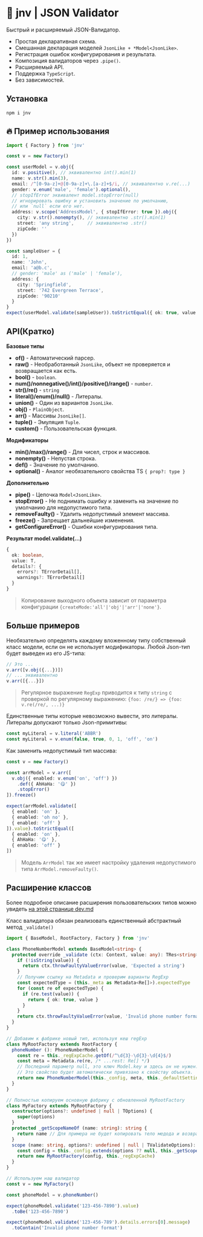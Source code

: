 
# 🎲 jnv | JSON Validator

Быстрый и расширяемый JSON-Валидатор.

* Простая декларативная схема.
* Смешанная декларация моделей `JsonLike + *Model<JsonLike>`.
* Регистрация ошибок конфигурирования и результата.
* Композиция валидаторов через `.pipe()`.
* Расширяемый API.
* Поддержка `TypeScript`.
* Без зависимостей.

## Установка

    npm i jnv

## 🔥 Пример использования

```ts
import { Factory } from 'jnv'

const v = new Factory()

const userModel = v.obj({
  id: v.positive(), // эквивалентно int().min(1)
  name: v.str().min(3),
  email: /^[0-9a-z]+@[0-9a-z]+\.[a-z]+$/i, // эквивалентно v.re(...)
  gender: v.enum('male', 'female').optional(),
  // stopIfError эквивалент model.stopError(null)
  // игнорировать ошибку и установить значение по умолчанию,
  // или `null` если его нет.
  address: v.scope('AddressModel', { stopIfError: true }).obj({
    city: v.str().nonempty(), // эквивалентно .str().min(1)
    street: 'any string',     // эквивалентно .str()
    zipCode: ''
  })
})

const sampleUser = {
  id: 1,
  name: 'John',
  email: 'a@b.c',
  // gender: 'male' as ('male' | 'female'),
  address: {
    city: 'Springfield',
    street: '742 Evergreen Terrace',
    zipCode: '90210'
  }
}
expect(userModel.validate(sampleUser)).toStrictEqual({ ok: true, value: sampleUser })
```

## API(Кратко)

**Базовые типы**

* **of()** - Автоматический парсер.
* **raw()** - Необработанный `JsonLike`, объект не проверяется и возвращается как есть.
* **bool()** - `boolean`.
* **num()/nonnegative()/int()/positive()/range()** - `number`.
* **str()/re()** - `string`
* **literal()/enum()/null()** - Литералы.
* **union()** - Один из вариантов `JsonLike`.
* **obj()** - `PlainObject`.
* **arr()** - Массивы `JsonLike[]`.
* **tuple()** - Эмуляция `Tuple`.
* **custom()** - Пользовательская функция.

**Модификаторы**

* **min()/max()/range()** - Для чисел, строк и массивов.
* **nonempty()** - Непустая строка.
* **def()** - Значение по умолчанию.
* **optional()** - Аналог необязательного свойства TS `{ prop?: type }`

**Дополнительно**

* **pipe()** - Цепочка `Model<JsonLike>`.
* **stopError()** - Не поднимать ошибку и заменить на значение по умолчанию для недопустимого типа.
* **removeFaulty()** - Удалить недопустимый элемент массива.
* **freeze()** - Запрещает дальнейшие изменения.
* **getConfigureError()** - Ошибки конфигурирования типа.

**Результат model.validate(...)**

```ts
{
  ok: boolean,
  value: T,
  details?: {
    errors?: TErrorDetail[],
    warnings?: TErrorDetail[]
  }
}
```

> Копирование выходного объекта зависит от параметра конфигурации `{createMode:'all'|'obj'|'arr'|'none'}`.

## Больше примеров

Необязательно определять каждому вложенному типу собственный класс модели, если он не использует модификаторы. Любой Json-тип будет выведен из его JS-типа:

```ts
// Это ...
v.arr([v.obj({...})])
// ... эквивалентно
v.arr([{...}])
```

> Регулярное выражение `RegExp` приводится к типу `string` с проверкой по регулярному выражению: `{foo: /re/} => {foo: v.re(/re/, ...)}`

Единственные типы которые невозможно вывести, это литералы. Литералы допускают только Json-примитивы:

```ts
const myLiteral = v.literal('ABBR')
const myLiteral = v.enum(false, true, 0, 1, 'off', 'on')
```

Как заменить недопустимый тип массива:

```ts
const v = new Factory()

const arrModel = v.arr([
  v.obj({ enabled: v.enum('on', 'off') })
    .def({ AhHaHa: '😋' })
    .stopError()
]).freeze()

expect(arrModel.validate([
  { enabled: 'on' },
  { enabled: 'oh no' },
  { enabled: 'off' }
]).value).toStrictEqual([
  { enabled: 'on' },
  { AhHaHa: '😋' },
  { enabled: 'off' }
])
```

> Модель `ArrModel` так же имеет настройку удаления недопустимого типа `ArrModel.removeFaulty()`.

## Расширение классов

Более подробное описание расширения пользовательских типов можно увидеть [на этой странице dev.md](./dev.md)

Класс валидатора обязан реализовать единственный абстрактный метод `_validate()`

```ts
import { BaseModel, RootFactory, Factory } from 'jnv'

class PhoneNumberModel extends BaseModel<string> {
  protected override _validate (ctx: Context, value: any): TRes<string> {
    if (!isString(value)) {
      return ctx.throwFaultyValueError(value, 'Expected a string')
    }
    // Получим ссылку на Metadata и проверим варианты RegExp
    const expectedType = (this._meta as Metadata<Re[]>).expectedType
    for (const re of expectedType) {
      if (re.test(value)) {
        return { ok: true, value }
      }
    }
    return ctx.throwFaultyValueError(value, 'Invalid phone number format')
  }
}

// Добавим к фабрике новый тип, используя кеш regExp
class MyRootFactory extends RootFactory {
  phoneNumber (): PhoneNumberModel {
    const re = this._regExpCache.getOf(/^\d{3}-\d{3}-\d{4}$/)
    const meta = Metadata.re(re, /* ...rest: Re[] */)
    // Последний параметр null, это ключ Model.key и здесь он не нужен.
    // Это свойство будет автоматически привязано к свойству объекта.
    return new PhoneNumberModel(this._config, meta, this._defaultSettings, null)
  }
}

// Полностью копируем основную фабрику с обновленной MyRootFactory
class MyFactory extends MyRootFactory {
  constructor(options?: undefined | null | TOptions) {
    super(options)
  }
  protected _getScopeNameOf (name: string): string {
    return name // Для примера не будет копировать тело медода и возвратим строку как есть
  }
  scope (name: string, options?: undefined | null | TValidateOptions): MyRootFactory {
    const config = this._config.extends(options ?? null, this._getScopeNameOf(isString(name) ? name : ''))
    return new MyRootFactory(config, this._regExpCache)
  }
}

// Используем наш валидатор
const v = new MyFactory()

const phoneModel = v.phoneNumber()

expect(phoneModel.validate('123-456-7890').value)
  .toBe('123-456-7890')

expect(phoneModel.validate('123-456-789').details.errors[0].message)
  .toContain('Invalid phone number format')
```
